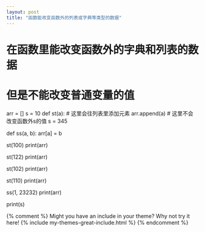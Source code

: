 ```yaml
---
layout: post
title: "函数能改变函数外的列表或字典等类型的数据"
---
```


# 在函数里能改变函数外的字典和列表的数据
# 但是不能改变普通变量的值

arr = []
s = 10
def st(a):
    # 这里会往列表里添加元素
    arr.append(a)
    # 这里不会改变函数外s的值
    s = 345

def ss(a, b):
    arr[a] = b

st(100)
print(arr)

st(122)
print(arr)

st(102)
print(arr)

st(110)
print(arr)

ss(1, 23232)
print(arr)

print(s)

{% comment %}
Might you have an include in your theme? Why not try it here!
{% include my-themes-great-include.html %}
{% endcomment %}

